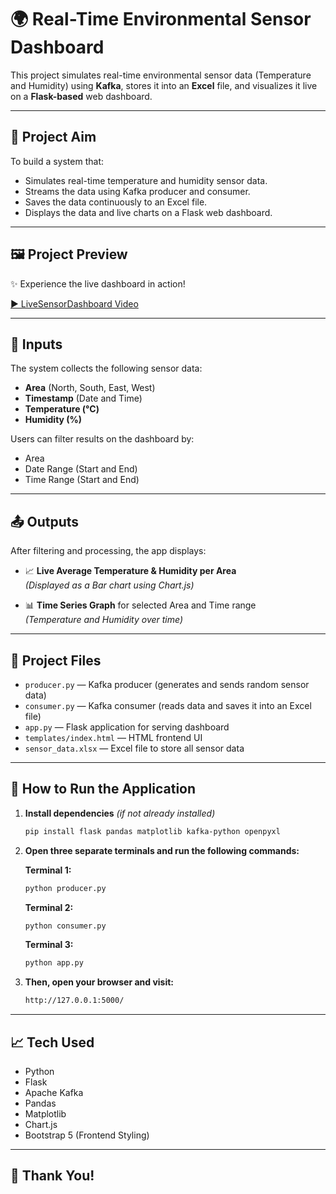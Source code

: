 # 🌍 Real-Time Environmental Sensor Dashboard

This project simulates real-time environmental sensor data (Temperature and Humidity) using **Kafka**, stores it into an **Excel** file, and visualizes it live on a **Flask-based** web dashboard.

---

## 🎯 Project Aim

To build a system that:

- Simulates real-time temperature and humidity sensor data.
- Streams the data using Kafka producer and consumer.
- Saves the data continuously to an Excel file.
- Displays the data and live charts on a Flask web dashboard.

---

## 🖼️ Project Preview

✨ Experience the live dashboard in action!  

[▶️ LiveSensorDashboard Video](https://drive.google.com/file/d/1BGETejhtTfwsCahZP-I10SclmZK7lAVl/view?usp=sharing)


---

## 🔢 Inputs

The system collects the following sensor data:

- **Area** (North, South, East, West)
- **Timestamp** (Date and Time)
- **Temperature (°C)**
- **Humidity (%)**

Users can filter results on the dashboard by:

- Area
- Date Range (Start and End)
- Time Range (Start and End)

---

## 📤 Outputs

After filtering and processing, the app displays:

- 📈 **Live Average Temperature & Humidity per Area**  
  *(Displayed as a Bar chart using Chart.js)*

- 📊 **Time Series Graph** for selected Area and Time range  
  *(Temperature and Humidity over time)*

---

## 📂 Project Files

- `producer.py` — Kafka producer (generates and sends random sensor data)
- `consumer.py` — Kafka consumer (reads data and saves it into an Excel file)
- `app.py` — Flask application for serving dashboard
- `templates/index.html` — HTML frontend UI
- `sensor_data.xlsx` — Excel file to store all sensor data

---
## 🚀 How to Run the Application

1. **Install dependencies** *(if not already installed)*  
   ```bash
   pip install flask pandas matplotlib kafka-python openpyxl
   ```

2. **Open three separate terminals and run the following commands:**

   **Terminal 1:**
   ```bash
   python producer.py
   ```

   **Terminal 2:**
   ```bash
   python consumer.py
   ```

   **Terminal 3:**
   ```bash
   python app.py
   ```

3. **Then, open your browser and visit:**
   ```bash
   http://127.0.0.1:5000/
   ```

---

## 📈 Tech Used

- Python  
- Flask  
- Apache Kafka  
- Pandas  
- Matplotlib  
- Chart.js  
- Bootstrap 5 (Frontend Styling)

---

## 🌟 Thank You!



